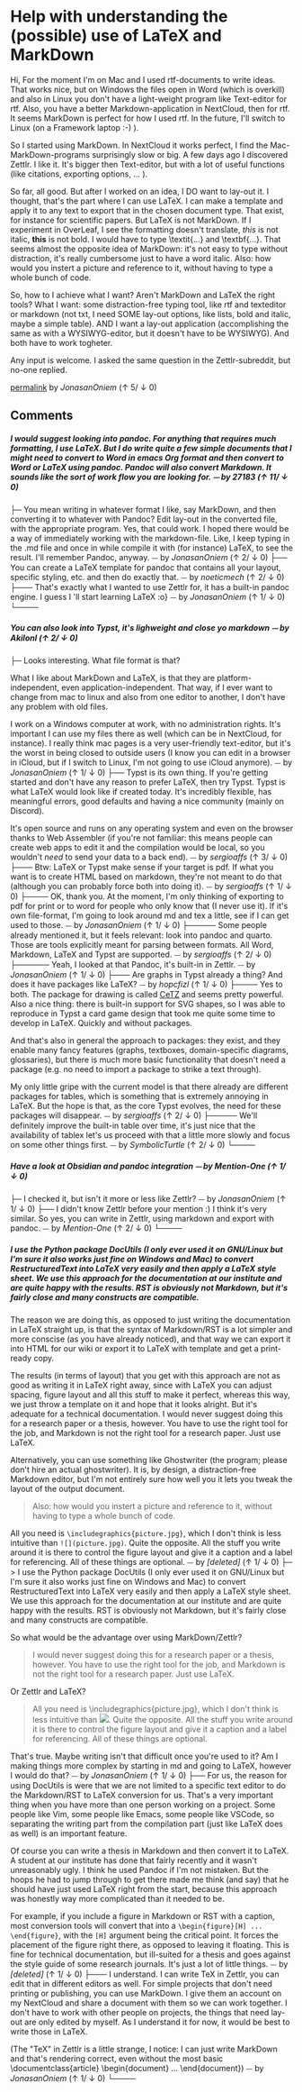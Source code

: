 # Help with understanding the (possible) use of LaTeX and MarkDown

Hi,
For the moment I'm on Mac and I used rtf-documents to write ideas. That works nice, but on Windows the files open in Word (which is overkill) and also in Linux you don't have a light-weight program like Text-editor for rtf. Also, you have a better Markdown-application in NextCloud, then for rtf. It seems MarkDown is perfect for how I used rtf. In the future, I'll switch to Linux (on a Framework laptop :-) ).

So I started using MarkDown. In NextCloud it works perfect, I find the Mac-MarkDown-programs surprisingly slow or big. A few days ago I discovered Zettlr. I like it. It's bigger then Text-editor, but with a lot of useful functions (like citations, exporting options, ... ).

So far, all good. But after I worked on an idea, I DO want to lay-out it. I thought, that's the part where I can use LaTeX. I can make a template and apply it to any text to export that in the chosen document type. That exist, for instance for scientific papers.
But LaTeX is not MarkDown. If I experiment in OverLeaf, I see the formatting doesn't translate, _this_ is not italic, **this** is not bold. I would have to type \textit{...} and \textbf{...}.
That seems almost the opposite idea of MarkDown: it's not easy to type without distraction, it's really cumbersome just to have a word italic. Also: how would you instert a picture and reference to it, without having to type a whole bunch of code.

So, how to I achieve what I want? Aren't MarkDown and LaTeX the right tools?
What I want: some distraction-free typing tool, like rtf and texteditor or markdown (not txt, I need SOME lay-out options, like lists, bold and italic, maybe a simple table). AND I want a lay-out application (accomplishing the same as with a WYSIWYG-editor, but it doesn't have to be WYSIWYG). And both have to work togheter.

Any input is welcome. I asked the same question in the Zettlr-subreddit, but no-one replied.

[permalink](http://reddit.com/r/LaTeX/comments/16mmpxo/help_with_understanding_the_possible_use_of_latex/)
by *JonasanOniem* (↑ 5/ ↓ 0)

## Comments

##### I would suggest looking into pandoc.  For anything that requires much formatting, I use LaTeX.  But I do write quite a few simple documents that I might need to convert to Word in emacs Org format and then convert to Word or LaTeX using pandoc.  Pandoc will also convert Markdown.  It sounds like the sort of work flow you are looking for. ⏤ by *27183* (↑ 11/ ↓ 0)
├─ You mean writing in whatever format I like, say MarkDown, and then converting it to whatever with Pandoc? Edit lay-out in the converted file, with the appropriate program.
Yes, that could work. I hoped there would be a way of immediately working with the markdown-file. Like, I keep typing in the .md file and once in while compile it with (for instance) LaTeX, to see the result.
I'll remember Pandoc, anyway. ⏤ by *JonasanOniem* (↑ 2/ ↓ 0)
├── You can create a LaTeX template for pandoc that contains all your layout, specific styling, etc. and then do exactly that. ⏤ by *noeticmech* (↑ 2/ ↓ 0)
├─── That's exactly what I wanted to use Zettlr for, it has a built-in pandoc engine.
I guess I 'll start learning LaTeX
:o} ⏤ by *JonasanOniem* (↑ 1/ ↓ 0)
└────

##### You can also look into Typst, it's lighweight and close yo markdown ⏤ by *AkilonI* (↑ 2/ ↓ 0)
├─ Looks interesting. What file format is that?

What I like about MarkDown and LaTeX, is that they are platform-independent, even application-independent. That way, if I ever want to change from mac to linux and also from one editor to another, I don't have any problem with old files.

I work on a Windows computer at work, with no administration rights. It's important I can use my files there as well (which can be in NextCloud, for instance).
I really think mac pages is a very user-friendly text-editor, but it's the worst in being closed to outside users (I know you can edit in a browser in iCloud, but if I switch to Linux, I'm not going to use iCloud anymore). ⏤ by *JonasanOniem* (↑ 1/ ↓ 0)
├── Typst is its own thing. If you're getting started and don't have any reason to prefer LaTeX, then try Typst. Typst is what LaTeX would look like if created today. It's incredibly flexible, has meaningful errors, good defaults and having a nice community (mainly on Discord).

It's open source and runs on any operating system and even on the browser thanks to Web Assembler (if you're not familiar: this means people can create web apps to edit it and the compilation would be local, so you wouldn't _need_ to send your data to a back end). ⏤ by *sergioaffs* (↑ 3/ ↓ 0)
├─── Btw: LaTeX or Typst make sense if your target is pdf. If what you want is to create HTML based on markdown, they're not meant to do that (although you can probably force both into doing it). ⏤ by *sergioaffs* (↑ 1/ ↓ 0)
├──── OK, thank you. At the moment, I'm only thinking of exporting to pdf for print or to word for people who only know that (I never use it).
If it's own file-format, I'm going to look around md and tex a little, see if I can get used to those. ⏤ by *JonasanOniem* (↑ 1/ ↓ 0)
├───── Some people already mentioned it, but it feels relevant: look into pandoc and quarto. Those are tools explicitly meant for parsing between formats. All Word, Markdown, LaTeX and Typst are supported. ⏤ by *sergioaffs* (↑ 2/ ↓ 0)
├────── Yeah, I looked at that Pandoc, it's built-in in Zettlr. ⏤ by *JonasanOniem* (↑ 1/ ↓ 0)
├─── Are graphs in Typst already a thing? And does it have packages like LaTeX? ⏤ by *hopcfizl* (↑ 1/ ↓ 0)
├──── Yes to both. The package for drawing is called [CeTZ](https://github.com/johannes-wolf/cetz) and seems pretty powerful. Also a nice thing: there is built-in support for SVG shapes, so I was able to reproduce in Typst a card game design that took me quite some time to develop in LaTeX. Quickly and without packages.

And that's also in general the approach to packages: they exist, and they enable many fancy features (graphs, textboxes, domain-specific diagrams, glossaries), but there is much more basic functionality that doesn't need a package (e.g. no need to import a package to strike a text through). 

My only little gripe with the current model is that there already are different packages for tables, which is something that is extremely annoying in LaTeX. But the hope is that, as the core Typst evolves, the need for these packages will disappear. ⏤ by *sergioaffs* (↑ 2/ ↓ 0)
├───── We'll definitely improve the built-in table over time, it's just nice that the availability of tablex let's us proceed with that a little more slowly and focus on some other things first. ⏤ by *SymbolicTurtle* (↑ 2/ ↓ 0)
└────

##### Have a look at Obsidian and pandoc integration ⏤ by *Mention-One* (↑ 1/ ↓ 0)
├─ I checked it, but isn't it more or less like Zettlr? ⏤ by *JonasanOniem* (↑ 1/ ↓ 0)
├── I didn't know Zettlr before your mention :) I think it's very similar. So yes, you can write in Zettlr, using markdown and export with pandoc. ⏤ by *Mention-One* (↑ 2/ ↓ 0)
└────

##### I use the Python package DocUtils (I only ever used it on GNU/Linux but I'm sure it also works just fine on Windows and Mac) to convert RestructuredText into LaTeX very easily and then apply a LaTeX style sheet. We use this approach for the documentation at our institute and are quite happy with the results. RST is obviously not Markdown, but it's fairly close and many constructs are compatible.

The reason we are doing this, as opposed to just writing the documentation in LaTeX straight up, is that the syntax of Markdown/RST is a lot simpler and more conscise (as you have already noticed), and that way we can export it into HTML for our wiki or export it to LaTeX with template and get a print-ready copy.

The results (in terms of layout) that you get with this approach are not as good as writing it in LaTeX right away, since with LaTeX you can adjust spacing, figure layout and all this stuff to make it perfect, whereas this way, we just throw a template on it and hope that it looks alright. But it's adequate for a technical documentation. I would never suggest doing this for a research paper or a thesis, however. You have to use the right tool for the job, and Markdown is not the right tool for a research paper. Just use LaTeX. 

Alternatively, you can use something like Ghostwriter (the program; please don't hire an actual ghostwriter). It is, by design, a distraction-free Markdown editor, but I'm not entirely sure how well you it lets you tweak the layout of the output document.

> Also: how would you instert a picture and reference to it, without having to type a whole bunch of code.

All you need is `\includegraphics{picture.jpg}`, which I don't think is less intuitive than `![](picture.jpg)`. Quite the opposite. All the stuff you write around it is there to control the figure layout and give it a caption and a label for referencing. All of these things are optional. ⏤ by *[deleted]* (↑ 1/ ↓ 0)
├─ > I use the Python package DocUtils (I only ever used it on GNU/Linux but I'm sure it also works just fine on Windows and Mac) to convert RestructuredText into LaTeX very easily and then apply a LaTeX style sheet. We use this approach for the documentation at our institute and are quite happy with the results. RST is obviously not Markdown, but it's fairly close and many constructs are compatible.

So what would be the advantage over using MarkDown/Zettlr?

> I would never suggest doing this for a research paper or a thesis, however. You have to use the right tool for the job, and Markdown is not the right tool for a research paper. Just use LaTeX.

Or Zettlr and LaTeX?

> All you need is \includegraphics{picture.jpg}, which I don't think is less intuitive than ![](picture.jpg). Quite the opposite. All the stuff you write around it is there to control the figure layout and give it a caption and a label for referencing. All of these things are optional.

That's true. Maybe writing isn't that difficult once you're used to it? Am I making things more complex by starting in md and going to LaTeX, however I would do that? ⏤ by *JonasanOniem* (↑ 1/ ↓ 0)
├── For us, the reason for using DocUtils is were that we are not limited to a specific text editor to do the Markdown/RST to LaTeX conversion for us. That's a very important thing when you have more than one person working on a project. Some people like Vim, some people like Emacs, some people like VSCode, so separating the writing part from the compilation part (just like LaTeX does as well) is an important feature.

Of course you can write a thesis in Markdown and then convert it to LaTeX. A student at our institute has done that fairly recently and it wasn't unreasonably ugly. I think he used Pandoc if I'm not mistaken. But the hoops he had to jump through to get there made me think (and say) that he should have just used LaTeX right from the start, because this approach was honestly way more complicated than it needed to be.

For example, if you include a figure in Markdown or RST with a caption, most conversion tools will convert that into a `\begin{figure}[H] ... \end{figure}`, with the `[H]` argument being the critical point. It forces the placement of the figure right there, as opposed to leaving it floating. This is fine for technical documentation, but ill-suited for a thesis and goes against the style guide of some research journals. It's just a lot of little things. ⏤ by *[deleted]* (↑ 1/ ↓ 0)
├─── I understand. I can write TeX in Zettlr, you can edit that in different editors as well. For simple projects that don't need printing or publishing, you can use MarkDown. I give them an account on my NextCloud and share a document with them so we can work together.
I don't have to work with other people on projects, the things that need lay-out are only edited by myself.
As I understand it for now, it would be best to write those in LaTeX.

(The "TeX" in Zettlr is a little strange, I notice: I can just write MarkDown and that's rendering correct, even without the most basic
\documentclass{article}
\begin{document}
...
\end{document}) ⏤ by *JonasanOniem* (↑ 1/ ↓ 0)
└────
